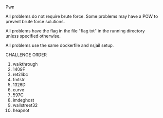 Pwn

All problems do not require brute force. Some problems may have a POW to prevent brute force solutions.

All problems have the flag in the file "flag.txt" in the running directory unless specified otherwise.

All problems use the same dockerfile and nsjail setup.

CHALLENGE ORDER  
1. walkthrough  
2. 1409F  
3. ret2libc  
4. fmtstr  
5. 1326D  
6. curve  
7. 597C  
8. imdeghost  
9. wallstreet32  
10. heapnot  
